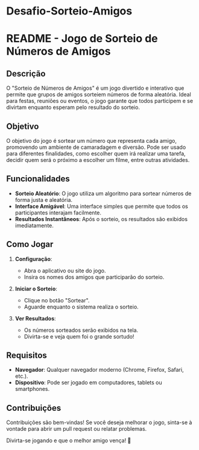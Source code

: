 # Desafio-Sorteio-Amigos

# README - Jogo de Sorteio de Números de Amigos

## Descrição

O "Sorteio de Números de Amigos" é um jogo divertido e interativo que permite que grupos de amigos sorteiem números de forma aleatória. Ideal para festas, reuniões ou eventos, o jogo garante que todos participem e se divirtam enquanto esperam pelo resultado do sorteio.

## Objetivo

O objetivo do jogo é sortear um número que representa cada amigo, promovendo um ambiente de camaradagem e diversão. Pode ser usado para diferentes finalidades, como escolher quem irá realizar uma tarefa, decidir quem será o próximo a escolher um filme, entre outras atividades.

## Funcionalidades

- **Sorteio Aleatório**: O jogo utiliza um algoritmo para sortear números de forma justa e aleatória.
- **Interface Amigável**: Uma interface simples que permite que todos os participantes interajam facilmente.
- **Resultados Instantâneos**: Após o sorteio, os resultados são exibidos imediatamente.

## Como Jogar

1. **Configuração**:
   - Abra o aplicativo ou site do jogo.
   - Insira os nomes dos amigos que participarão do sorteio.

2. **Iniciar o Sorteio**:
   - Clique no botão "Sortear".
   - Aguarde enquanto o sistema realiza o sorteio.

3. **Ver Resultados**:
   - Os números sorteados serão exibidos na tela.
   - Divirta-se e veja quem foi o grande sortudo!

## Requisitos

- **Navegador**: Qualquer navegador moderno (Chrome, Firefox, Safari, etc.).
- **Dispositivo**: Pode ser jogado em computadores, tablets ou smartphones.

## Contribuições

Contribuições são bem-vindas! Se você deseja melhorar o jogo, sinta-se à vontade para abrir um pull request ou relatar problemas.

Divirta-se jogando e que o melhor amigo vença! 🎉
